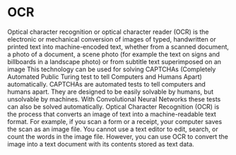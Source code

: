 # OCR 
Optical character recognition or optical character reader (OCR) is the electronic or mechanical conversion of images of typed, handwritten or printed text into machine-encoded text, whether from a scanned document, a photo of a document, a scene photo (for example the text on signs and billboards in a landscape photo) or from subtitle text superimposed on an image 
This technology can be used for solving CAPTCHAs (Completely Automated Public Turing test to tell Computers and Humans Apart) automatically.
CAPTCHAs are automated tests to tell computers and humans apart. They are designed to be easily solvable by humans, but unsolvable by machines. With Convolutional Neural Networks these tests can also be solved automatically.
Optical Character Recognition (OCR) is the process that converts an image of text into a machine-readable text format. For example, if you scan a form or a receipt, your computer saves the scan as an image file. You cannot use a text editor to edit, search, or count the words in the image file.
However, you can use OCR to convert the image into a text document with its contents stored as text data.
